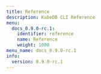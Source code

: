 ```yaml
---
title: Reference
description: KubeDB CLI Reference
menu:
  docs_0.9.0-rc.1:
    identifier: reference
    name: Reference
    weight: 1000
menu_name: docs_0.9.0-rc.1
info:
  version: 0.9.0-rc.1
---
```


